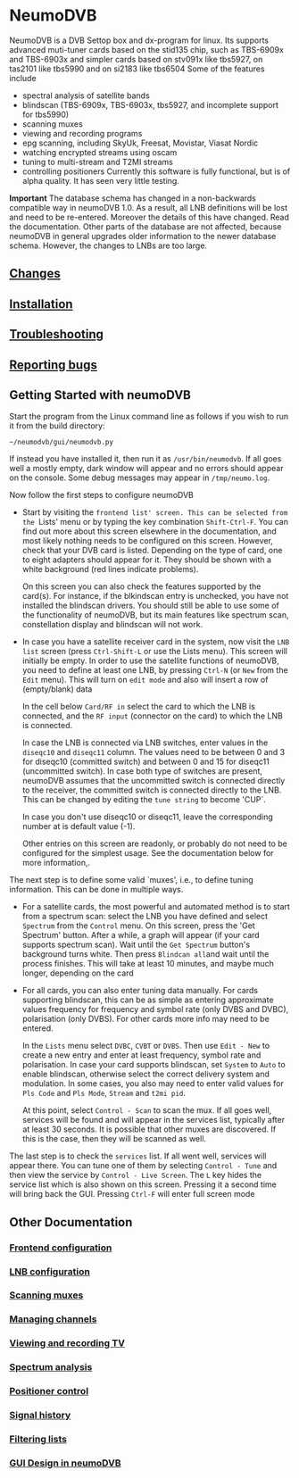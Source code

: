 # NeumoDVB #

NeumoDVB is a DVB Settop box and dx-program for linux.
Its supports advanced muti-tuner cards based on the stid135 chip, such as TBS-6909x and TBS-6903x
and simpler cards based on stv091x like tbs5927, on tas2101 like tbs5990 and on si2183 like tbs6504
Some of the features include

 * spectral analysis of satellite bands
 * blindscan (TBS-6909x, TBS-6903x, tbs5927, and incomplete support for tbs5990)
 * scanning muxes
 * viewing and recording programs
 * epg scanning, including SkyUk, Freesat, Movistar, Viasat Nordic
 * watching encrypted streams using oscam
 * tuning to multi-stream and T2MI streams
 * controlling positioners
Currently this software is fully functional, but is of alpha quality. It has seen
very little testing.

**Important** The database schema has changed in a non-backwards compatible way in neumoDVB 1.0.
As a result, all LNB definitions will be lost and need to be re-entered. Moreover the details of
this have changed. Read the documentation. Other parts of the database are not affected, because
neumoDVB in general upgrades older information to the newer database schema. However, the changes
to LNBs are too large.

## [Changes](docs/changes.md) ##



## [Installation](docs/INSTALL.md) ##

## [Troubleshooting](docs/troubleshooting.md) ##

## [Reporting bugs](docs/bugs.md) ##


## Getting Started with neumoDVB ##

Start the program from the Linux command line as follows if you wish to run it from the build directory:

```~/neumodvb/gui/neumodvb.py```

If instead you have installed it, then run it as `/usr/bin/neumodvb`. If all goes well a mostly empty, dark
window will appear and no errors should appear on the console. Some debug messages may appear in `/tmp/neumo.log`.

Now follow the first steps to configure neumoDVB

* Start by visiting the `frontend list' screen. This can be selected from the `Lists' menu or by typing
  the key combination `Shift-Ctrl-F`. You can find out more about this screen elsewhere in the documentation,
  and most likely nothing needs to be configured on this screen. However, check that your DVB card is
  listed. Depending on the type of card, one to eight adapters should appear for it. They should be
  shown with a white background (red lines indicate problems).

  On this screen you can also check the features supported by the card(s). For instance, if the blkindscan
  entry is unchecked, you have not installed the blindscan drivers. You should still be able to use
  some of the functionality of neumoDVB, but its main features like spectrum scan, constellation display
  and blindscan will not work.

* In case you have a satellite receiver card in the system, now visit the `LNB list` screen (press
  `Ctrl-Shift-L` or use the Lists menu). This screen will initially be empty. In order to use the
  satellite functions of neumoDVB, you need to define at least one LNB, by pressing `Ctrl-N` (or
  `New` from the `Edit` menu). This will turn on `edit mode` and also will insert a row of (empty/blank) data

  In the cell below `Card/RF in` select the card to which the LNB is connected, and the `RF input` (connector
  on the card) to which the LNB is connected.

  In case the LNB is connected via LNB switches, enter values in the `diseqc10` and `diseqc11` column. The
  values need to be between 0 and 3 for diseqc10 (committed switch) and between 0 and 15 for diseqc11
  (uncommitted switch). In case both type of switches are present, neumoDVB  assumes that the uncommitted
  switch is connected directly to the receiver, the committed switch is connected directly to the LNB. This
  can be changed by editing the `tune string` to become 'CUP`.

  In case you don't use diseqc10 or diseqc11, leave the corresponding number at is default value (-1).

  Other entries on this screen are readonly, or probably do not need to be configured for the simplest
  usage. See the documentation below for more information,.

The next step is to define some valid `muxes', i.e., to define tuning information.
This can be done in multiple ways.

* For a satellite cards, the most powerful and automated method is
  to start from a spectrum scan: select the LNB you have defined and select `Spectrum` from the `Control`
  menu. On this screen, press the 'Get Spectrum' button. After a while, a graph will appear (if your
  card supports spectrum scan). Wait until the `Get Spectrum` button's background turns white. Then
  press `Blindcan all`and wait until the process finishes. This will take at least 10 minutes, and maybe
  much longer, depending on the card

* For all cards, you can also enter tuning data manually. For cards supporting blindscan, this can be as
  simple as entering approximate values frequency for frequency and symbol rate (only DVBS and DVBC),
  polarisation (only DVBS). For other cards more info may need to be entered.

  In the `Lists` menu select `DVBC`, `CVBT` or `DVBS`. Then use `Edit - New` to create a new entry and
  enter at least frequency, symbol rate and polarisation. In case your card supports blindscan, set
  `System` to `Auto` to enable blindscan, otherwise select the correct delivery system and modulation.
  In some cases, you also may need to enter valid values for `Pls Code` and `Pls Mode`, `Stream` and
  `t2mi pid`.

  At this point, select `Control - Scan` to scan the mux. If all goes well, services will be found
  and will appear in the services list, typically after at least 30 seconds. It is possible that
  other muxes are discovered. If this is the case, then they will be scanned as well.

The last step is to check the `services` list. If all went well, services will appear there. You can
tune one of them by selecting `Control - Tune` and then view  the service by `Control - Live Screen`.
The `L` key hides the service list which is also shown on this screen. Pressing it a second time
will bring back the GUI. Pressing `Ctrl-F` will enter full screen mode

## Other Documentation ##

### [Frontend configuration](docs/frontends.md) ###

### [LNB configuration](docs/lnbs.md) ###

### [Scanning muxes](docs/muxes.md) ####

### [Managing channels](docs/channel_management.md) ###

### [Viewing and recording TV](docs/viewing.md) ###

### [Spectrum analysis](docs/spectrum.md) ###

### [Positioner control](docs/positioner.md) ###

### [Signal history](docs/signal_history.md) ###

### [Filtering lists](docs/lists.md) ###


### [GUI Design in neumoDVB](docs/gui_design.md) ###
